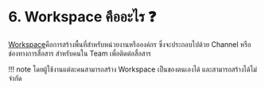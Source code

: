# 6. Workspace คืออะไร ❓

[Workspace](https://slack.com/help/articles/212675257-Join-a-Slack-workspace#:~:text=A%20Slack%20workspace%20is%20made,Slack%20accounts%20for%20each%20one.)คือการสร้างพื้นที่สำหรับหน่วยงานหรือองค์กร ซึ่งจะประกอบไปด้วย Channel หรือช่องทางการสื่อสาร สำหรับคนใน Team เพื่อติดต่อสื่อสาร 

!!! note
    โดยผู้ใช้งานแต่ละคนสามารถสร้าง Workspace เป็นของตนเองได้ และสามารถสร้างได้ไม่จำกัด

